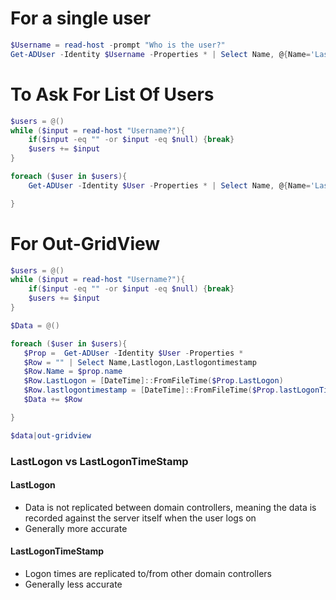 # For a single user
```powershell
$Username = read-host -prompt "Who is the user?"
Get-ADUser -Identity $Username -Properties * | Select Name, @{Name='LastLogon';Expression={[DateTime]::FromFileTime($_.LastLogon)}},@{Name='lastLogonTimestamp';Expression={[DateTime]::FromFileTime($_.lastLogonTimestamp)}}
```

# To Ask For List Of Users

```powershell
$users = @()
while ($input = read-host "Username?"){
    if($input -eq "" -or $input -eq $null) {break}
    $users += $input
}

foreach ($user in $users){
    Get-ADUser -Identity $User -Properties * | Select Name, @{Name='LastLogon';Expression={[DateTime]::FromFileTime($_.LastLogon)}},@{Name='lastLogonTimestamp';Expression={[DateTime]::FromFileTime($_.lastLogonTimestamp)}}

}
```

# For Out-GridView
```powershell
$users = @()
while ($input = read-host "Username?"){
    if($input -eq "" -or $input -eq $null) {break}
    $users += $input
}

$Data = @()

foreach ($user in $users){
   $Prop =  Get-ADUser -Identity $User -Properties *
   $Row = "" | Select Name,Lastlogon,Lastlogontimestamp
   $Row.Name = $prop.name
   $Row.LastLogon = [DateTime]::FromFileTime($Prop.LastLogon)
   $Row.lastlogontimestamp = [DateTime]::FromFileTime($Prop.lastLogonTimestamp)
   $Data += $Row

}

$data|out-gridview
```

### LastLogon vs LastLogonTimeStamp
#### LastLogon 
- Data is not replicated between domain controllers, meaning the data is recorded against the server itself when the user logs on
- Generally more accurate

#### LastLogonTimeStamp 
- Logon times are replicated to/from other domain controllers
- Generally less accurate
